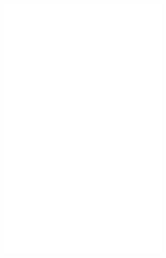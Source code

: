 <div align=center>
<img align=center src=https://github.com/Jem20/Jem20/blob/master/github-metrics.svg
</div>
